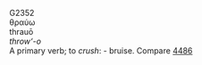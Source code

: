 <body>
  <p>G2352<br>  θραύω  <br> thrauō  <br><i>throw‘-o </i><br>A primary verb; to <i>crush</i>: - bruise. Compare <a href="g4486.htm">4486</a> <br></p>
 </body>